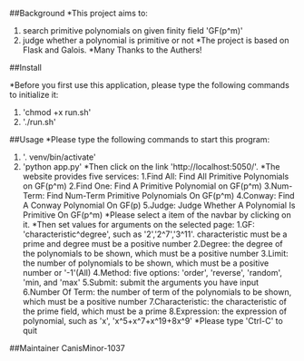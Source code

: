 ##Background
*This project aims to:
1. search primitive polynomials on given finity field 'GF(p^m)'
2. judge whether a polynomial is primitive or not
*The project is based on Flask and Galois.
*Many Thanks to the Authers!

##Install

*Before you first use this application, please type the following commands to initialize it:
1. 'chmod +x run.sh'
2. './run.sh'

##Usage
*Please type the following commands to start this program: 
1. '. venv/bin/activate'
2. 'python app.py'
*Then click on the link 'http://localhost:5050/'.
*The website provides five services:
1.Find All: Find All Primitive Polynomials on GF(p^m)
2.Find One: Find A Primitive Polynomial on GF(p^m)
3.Num-Term: Find Num-Term Primitive Polynomials On GF(p^m)
4.Conway:   Find A Conway Polynomial On GF(p)
5.Judge:    Judge Whether A Polynomial Is Primitive On GF(p^m)
*Please select a item of the navbar by clicking on it.
*Then set values for arguments on the selected page:
1.GF: 'characteristic^degree', such as '2','2^7','3^11'.
    characteristic must be a prime and degree must be a positive number
2.Degree: the degree of the polynomials to be shown, which must be a positive number
3.Limit: the number of polynomials to be shown, which must be a positive number or '-1'(All) 
4.Method: five options: 'order', 'reverse', 'random', 'min, and 'max'
5.Submit: submit the arguments you have input
6.Number Of Term: the number of term of the polynomials to be shown, which must be a positive number
7.Characteristic: the characteristic of the prime field, which must be a prime
8.Expression: the expression of polynomial, such as 'x', 'x^5+x^7+x^19+8x^9'
*Please type 'Ctrl-C' to quit

##Maintainer
CanisMinor-1037
